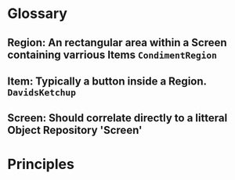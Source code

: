 # Glossary
## **Region**: An rectangular area within a **Screen** containing varrious **Items** `CondimentRegion`
## **Item**: Typically a button inside a **Region**. `DavidsKetchup`
## **Screen**: Should correlate directly to a litteral Object Repository 'Screen'


# Principles
